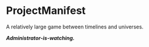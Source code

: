 # ProjectManifest
A relatively large game between timelines and universes.

***Administrator-is-watching.***
